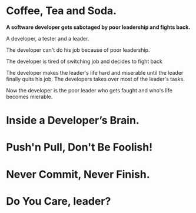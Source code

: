 # Coffee, Tea and Soda.
**A software developer gets sabotaged by poor leadership and fights back.**

A developer, a tester and a leader.

The developer can't do his job because of poor leadership.

The developer is tired of switching job and decides to fight back

The developer makes the leader's life hard and miserable until the leader finally quits his job. The developers takes over most of the leader's tasks.

Now the developer is the poor leader who gets faught and who's life becomes mierable.

# Inside a Developer’s Brain.

# Push'n Pull, Don't Be Foolish!

# Never Commit, Never Finish.

# Do You Care, leader?
